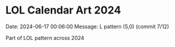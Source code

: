 # LOL Calendar Art 2024

Date: 2024-06-17 00:06:00
Message: L pattern (5,0) (commit 7/12)

Part of LOL pattern across 2024
